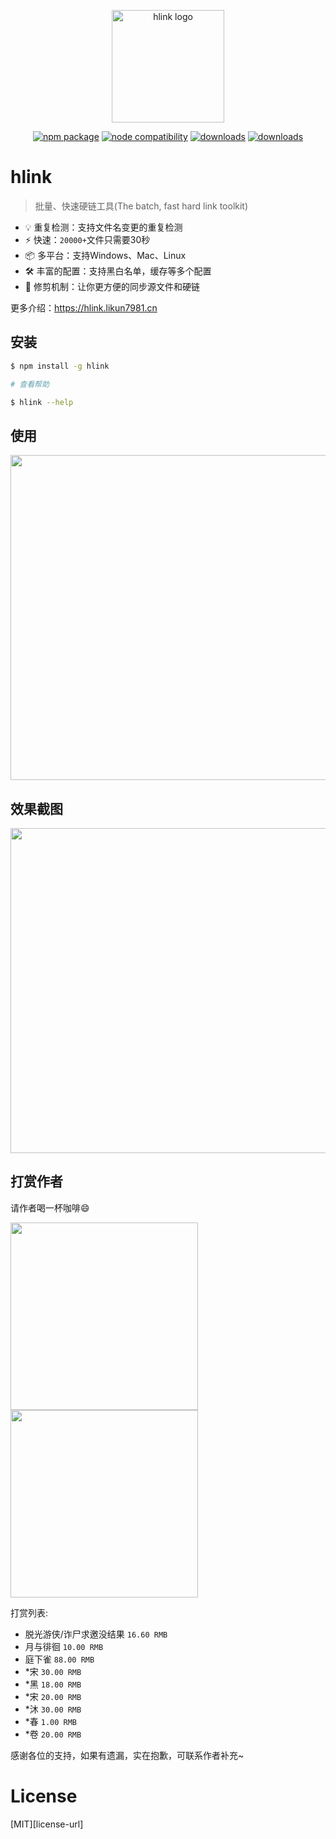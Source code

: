 <p align="center">
  <a href="https://hlink.likun7981.cn" target="_blank" rel="noopener noreferrer">
    <img width="180" src="https://hlink.likun7981.cn/logo.svg" alt="hlink logo">
  </a>
</p>
<p align="center">
  <a href="https://www.npmjs.com/package/hlink"><img src="https://img.shields.io/npm/v/hlink.svg" alt="npm package"></a>
  <a href="https://nodejs.org/en/about/releases/"><img src="https://img.shields.io/node/v/hlink.svg" alt="node compatibility"></a>
  <a href="https://npmjs.com/package/hlink"><img src="https://img.shields.io/npm/dm/hlink.svg" alt="downloads"></a>
  <a href="https://github.com/likun7981/hlink/blob/master/LICENSE"><img src="https://img.shields.io/npm/l/hlink.svg" alt="downloads"></a>
</p>


# hlink
> 批量、快速硬链工具(The batch, fast hard link toolkit)

- 💡 重复检测：支持文件名变更的重复检测
- ⚡️ 快速：`20000+`文件只需要30秒
- 📦 多平台：支持Windows、Mac、Linux
- 🛠️ 丰富的配置：支持黑白名单，缓存等多个配置
- 🔩 修剪机制：让你更方便的同步源文件和硬链

更多介绍：https://hlink.likun7981.cn

## 安装
```bash
$ npm install -g hlink

# 查看帮助

$ hlink --help
```

## 使用

<img src="https://user-images.githubusercontent.com/13427467/148177243-50ce207f-a31e-4a0a-b601-27ea9cbb1e1f.png" width="520"/>

## 效果截图
<img src="https://user-images.githubusercontent.com/13427467/148171766-ccbe2a1a-c30c-4e1a-868c-4e2c69617d29.png" width="520"/>

## 打赏作者

请作者喝一杯咖啡😄

<img width="300" src="https://user-images.githubusercontent.com/13427467/148188331-c997f355-2a80-46b9-ba6b-d189186ac356.png" /><img width="300" src="https://user-images.githubusercontent.com/13427467/148188398-d6d9e8e5-bd75-4de4-9faa-dbd4846b4103.png" />

打赏列表:

- 脱光游侠/诈尸求邀没结果 `16.60 RMB`
- 月与徘徊 `10.00 RMB`
- 庭下雀 `88.00 RMB`
- *宋 `30.00 RMB`
- *黑 `18.00 RMB`
- *宋 `20.00 RMB`
- *沐 `30.00 RMB`
- *春 `1.00 RMB`
- *卷 `20.00 RMB`

感谢各位的支持，如果有遗漏，实在抱歉，可联系作者补充~


# License

[MIT][license-url]

